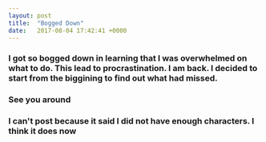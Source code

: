 ```yaml
---
layout: post
title:  "Bogged Down"
date:   2017-08-04 17:42:41 +0000
---
```



### I got so bogged down in learning that I was overwhelmed on what to do.  This lead to procrastination.  I am back.  I decided to start from the biggining to find out what had missed.

### See you around

### I can't post because it said I did not have enough characters.  I think it does now
